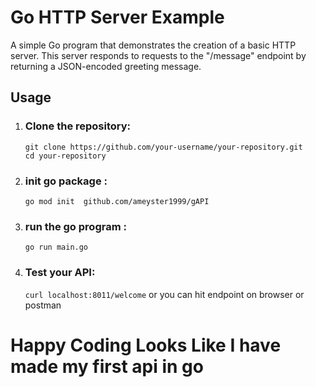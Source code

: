 # Go HTTP Server Example

A simple Go program that demonstrates the creation of a basic HTTP server. This server responds to requests to the "/message" endpoint by returning a JSON-encoded greeting message.

## Usage

1. ### Clone the repository:

   ```
   git clone https://github.com/your-username/your-repository.git
   cd your-repository

   ```
2. ### init go package :
   ``
    go mod init  github.com/ameyster1999/gAPI
   ``
3. ### run the go program :
   ``
    go run main.go
   ``
4. ### Test your API:
    ``
     curl localhost:8011/welcome
    ``
    or you can hit endpoint on  browser or postman 


# Happy Coding Looks Like I have made my first api in  go 










